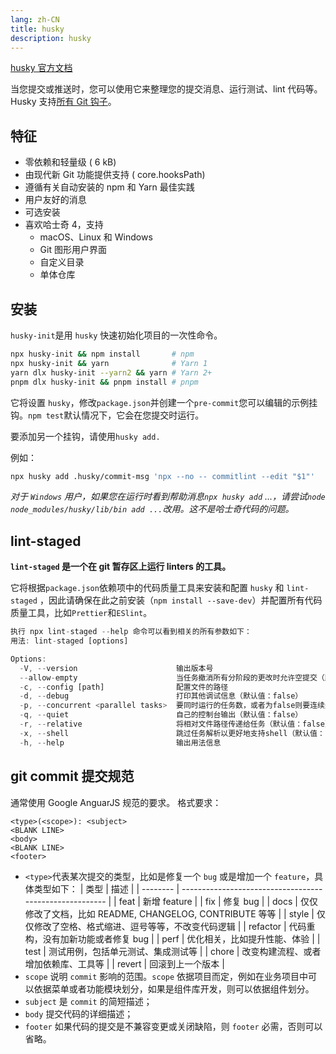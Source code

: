 ```yaml
---
lang: zh-CN
title: husky
description: husky
---
```


[husky 官方文档](https://github.com/typicode/husky)

当您提交或推送时，您可以使用它来整理您的提交消息、运行测试、lint 代码等。Husky 支持[所有 Git 钩子](https://git-scm.com/docs/githooks)。

## 特征

- 零依赖和轻量级 ( 6 kB)
- 由现代新 Git 功能提供支持 ( core.hooksPath)
- 遵循有关自动安装的 npm 和 Yarn 最佳实践
- 用户友好的消息
- 可选安装
- 喜欢哈士奇 4，支持
  - macOS、Linux 和 Windows
  - Git 图形用户界面
  - 自定义目录
  - 单体仓库

## 安装

`husky-init`是用 `husky` 快速初始化项目的一次性命令。

```sh
npx husky-init && npm install       # npm
npx husky-init && yarn              # Yarn 1
yarn dlx husky-init --yarn2 && yarn # Yarn 2+
pnpm dlx husky-init && pnpm install # pnpm
```

它将设置 `husky`，修改`package.json`并创建一个`pre-commit`您可以编辑的示例挂钩。`npm test`默认情况下，它会在您提交时运行。

要添加另一个挂钩，请使用`husky add.`

例如：

```sh
npx husky add .husky/commit-msg 'npx --no -- commitlint --edit "$1"'
```

_对于 `Windows` 用户，如果您在运行时看到帮助消息`npx husky add` ...，请尝试`node node_modules/husky/lib/bin add ...`改用。这不是哈士奇代码的问题。_

## lint-staged

**`lint-staged` 是一个在 git 暂存区上运行 linters 的工具。**

它将根据`package.json`依赖项中的代码质量工具来安装和配置 `husky` 和 `lint-staged` ，因此请确保在此之前安装（`npm install --save-dev`）并配置所有代码质量工具，比如`Prettier`和`ESlint`。

```js
执行 npx lint-staged --help 命令可以看到相关的所有参数如下：
用法: lint-staged [options]

Options:
  -V, --version                      输出版本号
  --allow-empty                      当任务撤消所有分阶段的更改时允许空提交（默认值：false）
  -c, --config [path]                配置文件的路径
  -d, --debug                        打印其他调试信息（默认值：false）
  -p, --concurrent <parallel tasks>  要同时运行的任务数，或者为false则要连续运行任务（默认值：true）
  -q, --quiet                        自己的控制台输出（默认值：false）
  -r, --relative                     将相对文件路径传递给任务（默认值：false）
  -x, --shell                        跳过任务解析以更好地支持shell（默认值：false）
  -h, --help                         输出用法信息
```

## git commit 提交规范

通常使用 Google AnguarJS 规范的要求。 格式要求：

```
<type>(<scope>): <subject>
<BLANK LINE>
<body>
<BLANK LINE>
<footer>
```

- `<type>`代表某次提交的类型，比如是修复一个 `bug` 或是增加一个 `feature`，具体类型如下：
  | 类型 | 描述 |
  | -------- | ------------------------------------------------------- |
  | feat | 新增 feature |
  | fix | 修复 bug |
  | docs | 仅仅修改了文档，比如 README, CHANGELOG, CONTRIBUTE 等等 |
  | style | 仅仅修改了空格、格式缩进、逗号等等，不改变代码逻辑 |
  | refactor | 代码重构，没有加新功能或者修复 bug |
  | perf | 优化相关，比如提升性能、体验 |
  | test | 测试用例，包括单元测试、集成测试等 |
  | chore | 改变构建流程、或者增加依赖库、工具等 |
  | revert | 回滚到上一个版本 |
- `scope` 说明 `commit` 影响的范围。`scope` 依据项目而定，例如在业务项目中可以依据菜单或者功能模块划分，如果是组件库开发，则可以依据组件划分。
- `subject` 是 `commit` 的简短描述；
- `body` 提交代码的详细描述；
- `footer` 如果代码的提交是不兼容变更或关闭缺陷，则 `footer` 必需，否则可以省略。
